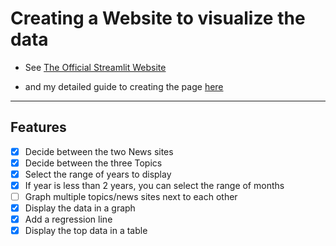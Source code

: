 # Creating a Website to visualize the data

- See [The Official Streamlit Website](https://www.streamlit.io/)

- and my detailed guide to creating the page [here](./Streamlit.md)

---

## Features

- [x] Decide between the two News sites
- [x] Decide between the three Topics
- [x] Select the range of years to display
- [x] If year is less than 2 years, you can select the range of months
- [ ] Graph multiple topics/news sites next to each other
- [x] Display the data in a graph
- [x] Add a regression line
- [x] Display the top data in a table
